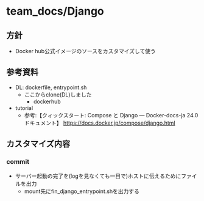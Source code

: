 # team_docs/Django

## 方針
- Docker hub公式イメージのソースをカスタマイズして使う

## 参考資料
- DL: dockerfile, entrypoint.sh 
  - ここからclone(DL)しました 
    - dockerhub
- tutorial
	- 参考:【クィックスタート: Compose と Django — Docker-docs-ja 24.0 ドキュメント】 https://docs.docker.jp/compose/django.html

## カスタマイズ内容

### commit
- サーバー起動の完了を(logを見なくても一目で)ホストに伝えるためにファイルを出力
  - mount先にfin_django_entrypoint.shを出力する